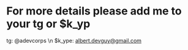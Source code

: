 # For more details please add me to your tg or $k_yp
tg: @adevcorps \n
$k_ype: albert.devguy@gmail.com

